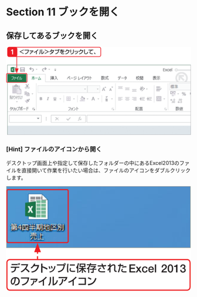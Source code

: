 # Section 11 ブックを開く

## 保存してあるブックを開く

![](001.png)

### [Hint] ファイルのアイコンから開く

デスクトップ画面上や指定して保存したフォルダーの中にあるExcel2013のファイルを直接開いて作業を行いたい場合は、ファイルのアイコンをダブルクリックします。

![hint](002.png)